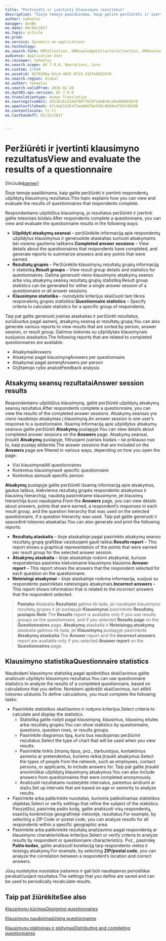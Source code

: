 ```yaml
---
title: "Peržiūrėti ir įvertinti klausimyno rezultatus"
description: "Šioje temoje paaiškinama, kaip galite peržiūrėti ir įvertinti respondentų užpildytų klausimynų rezultatus."
author: twheeloc
manager: AnnBe
ms.date: 04/04/2017
ms.topic: article
ms.prod: 
ms.service: dynamics-ax-applications
ms.technology: 
ms.search.form: KMCollection, KMKnowledgeCollectorCollection, KMKnowledgeCollectorUserResults
audience: Application User
ms.reviewer: twheeloc
ms.search.scope: AX 7.0.0, Operations, Core
ms.custom: 17444
ms.assetid: 6570206a-b2c4-4025-8715-432fe6652b78
ms.search.region: Global
ms.author: twheeloc
ms.search.validFrom: 2016-02-28
ms.dyn365.ops.version: AX 7.0.0
ms.translationtype: Human Translation
ms.sourcegitcommit: d421b161216d700f7819f1da8c0ca8ad089b5670
ms.openlocfilehash: b7c4a612d54f3ae8967be930c0b98e4783fd8200
ms.contentlocale: lt-lt
ms.lasthandoff: 05/25/2017


---
```


# <a name="view-and-evaluate-the-results-of-a-questionnaire"></a><span data-ttu-id="6b7df-103">Peržiūrėti ir įvertinti klausimyno rezultatus</span><span class="sxs-lookup"><span data-stu-id="6b7df-103">View and evaluate the results of a questionnaire</span></span>

[!include[banner](includes/banner.md)]


<span data-ttu-id="6b7df-104">Šioje temoje paaiškinama, kaip galite peržiūrėti ir įvertinti respondentų užpildytų klausimynų rezultatus.</span><span class="sxs-lookup"><span data-stu-id="6b7df-104">This topic explains how you can view and evaluate the results of questionnaires that respondents complete.</span></span> 

<span data-ttu-id="6b7df-105">Respondentams užpildžius klausimyną, jo rezultatus peržiūrėti ir įvertinti galite tolesniais būdais.</span><span class="sxs-lookup"><span data-stu-id="6b7df-105">After respondents complete a questionnaire, you can view and evaluate the questionnaire results in the following ways:</span></span>

-   <span data-ttu-id="6b7df-106">**Užpildyti atsakymų seansai** – peržiūrėkite informaciją apie respondentų užpildytus klausimynus ir generuokite ataskaitas sumuoti atsakymams bei visiems gautiems taškams.</span><span class="sxs-lookup"><span data-stu-id="6b7df-106">**Completed answer sessions** – View details about the questionnaires that respondents have completed, and generate reports to summarize answers and any points that were earned.</span></span>
-   <span data-ttu-id="6b7df-107">**Rezultatų grupės** – Peržiūrėkite klausimynų rezultatų grupių informaciją ir statistiką.</span><span class="sxs-lookup"><span data-stu-id="6b7df-107">**Result groups** – View result group details and statistics for questionnaires.</span></span> <span data-ttu-id="6b7df-108">Galima generuoti vieno klausimyno atsakymų seanso arba visų atsakymų seansų rezultatų grupių statistiką.</span><span class="sxs-lookup"><span data-stu-id="6b7df-108">Result group statistics can be generated for either a single answer session  of a questionnaire or all answer sessions.</span></span>
-   <span data-ttu-id="6b7df-109">**Klausimyno statistika** – nurodykite kriterijus skaičiuoti tam tikros respondentų grupės statistikai.</span><span class="sxs-lookup"><span data-stu-id="6b7df-109">**Questionnaire statistics** – Specify criteria to calculate statistics for a specific group of respondents.</span></span>

<span data-ttu-id="6b7df-110">Taip pat galite generuoti įvairias ataskaitas ir peržiūrėti rezultatus, surūšiuotus pagal asmenį, atsakymų seansą ar rezultatų grupę.</span><span class="sxs-lookup"><span data-stu-id="6b7df-110">You can also generate various reports to view results that are sorted by person, answer session, or result group.</span></span> <span data-ttu-id="6b7df-111">Galimos tolesnės su užpildytais klausimynais susijusios ataskaitos.</span><span class="sxs-lookup"><span data-stu-id="6b7df-111">The following reports that are related to completed questionnaires are available:</span></span>

-   <span data-ttu-id="6b7df-112">Atsakymai</span><span class="sxs-lookup"><span data-stu-id="6b7df-112">Answers</span></span>
-   <span data-ttu-id="6b7df-113">Atsakymai pagal klausimyną</span><span class="sxs-lookup"><span data-stu-id="6b7df-113">Answers per questionnaire</span></span>
-   <span data-ttu-id="6b7df-114">Atsakymai pagal asmenį</span><span class="sxs-lookup"><span data-stu-id="6b7df-114">Answers per person</span></span>
-   <span data-ttu-id="6b7df-115">Grįžtamojo ryšio analizė</span><span class="sxs-lookup"><span data-stu-id="6b7df-115">Feedback analysis</span></span>

## <a name="answer-session-results"></a><span data-ttu-id="6b7df-116">Atsakymų seansų rezultatai</span><span class="sxs-lookup"><span data-stu-id="6b7df-116">Answer session results</span></span>
<span data-ttu-id="6b7df-117">Respondentams užpildžius klausimyną, galite peržiūrėti užpildytų atsakymų seansų rezultatus.</span><span class="sxs-lookup"><span data-stu-id="6b7df-117">After respondents complete a questionnaire, you can view the results of the completed answer sessions.</span></span> <span data-ttu-id="6b7df-118">Atsakymų seansas yra vieno naudotojo atsakymas į klausimyną.</span><span class="sxs-lookup"><span data-stu-id="6b7df-118">An answer session is one user’s response to a questionnaire.</span></span> <span data-ttu-id="6b7df-119">Išsamią informaciją apie užpildytus atsakymų seansus galite peržiūrėti **Atsakymų** puslapyje.</span><span class="sxs-lookup"><span data-stu-id="6b7df-119">You can view details about completed answer sessions on the **Answers** page.</span></span> <span data-ttu-id="6b7df-120">Atsakymų seansai, įtraukti **Atsakymų** puslapyje, filtruojami įvairiais būdais – tai priklauso nuo to, kaip puslapį atidarote.</span><span class="sxs-lookup"><span data-stu-id="6b7df-120">The answer sessions that are included on the **Answers** page are filtered in various ways, depending on how you open the page:</span></span>

-   <span data-ttu-id="6b7df-121">Visi klausimynai</span><span class="sxs-lookup"><span data-stu-id="6b7df-121">All questionnaires</span></span>
-   <span data-ttu-id="6b7df-122">Konkretus klausimynas</span><span class="sxs-lookup"><span data-stu-id="6b7df-122">A specific questionnaire</span></span>
-   <span data-ttu-id="6b7df-123">Konkretus asmuo</span><span class="sxs-lookup"><span data-stu-id="6b7df-123">A specific person</span></span>

<span data-ttu-id="6b7df-124">**Atsakymų** puslapyje galite peržiūrėti išsamią informaciją apie atsakymus, gautus taškus, kiekvienos rezultatų grupės respondento atsakymus ir klausimų hierarchiją, naudotą pasirinktame klausimyne, jei klausimų hierarchija buvo naudojama.</span><span class="sxs-lookup"><span data-stu-id="6b7df-124">From the **Answers** page, you can view details about answers, points that were earned, a respondent’s responses in each result group, and the question hierarchy that was used on the selected questionnaire, if a question hierarchy was used.</span></span> <span data-ttu-id="6b7df-125">Taip pat galite generuoti ir spausdinti tolesnes ataskaitas.</span><span class="sxs-lookup"><span data-stu-id="6b7df-125">You can also generate and print the following reports:</span></span>

-   <span data-ttu-id="6b7df-126">**Rezultatų ataskaita** – šioje ataskaitoje pagal pasirinkto atsakymų seanso rezultatų grupę grafiškai vaizduojami gauti taškai.</span><span class="sxs-lookup"><span data-stu-id="6b7df-126">**Results report** – This report shows a graphical representation of the points that were earned per result group for the selected answer session.</span></span>
-   <span data-ttu-id="6b7df-127">**Atsakymų ataskaita** – šioje ataskaitoje rodomi atsakymai, kuriuos respondentas pasirinko kiekviename klausimyno klausime.</span><span class="sxs-lookup"><span data-stu-id="6b7df-127">**Answer report** – This report shows the answers that the respondent selected for each question on the questionnaire.</span></span>
-   <span data-ttu-id="6b7df-128">**Neteisingi atsakymai** – šioje ataskaitoje rodoma informacija, susijusi su respondento pasirinktais neteisingais atsakymais.</span><span class="sxs-lookup"><span data-stu-id="6b7df-128">**Incorrect answers** – This report shows information that is related to the incorrect answers that the respondent selected.</span></span>

> <span data-ttu-id="6b7df-129">**Pastaba**
>   Ataskaita **Rezultatai** galima tik tada, jei naudojate klausimyno rezultatų grupes ir jei puslapyje **Klausimynai** pasirinkote **Rezultatų puslapis**.</span><span class="sxs-lookup"><span data-stu-id="6b7df-129">**Note**
  The **Results** report is available only if you use results groups on the questionnaire, and if you selected **Results page** on the **Questionnaires** page.</span></span> <span data-ttu-id="6b7df-130">**Atsakymų** ataskaita ir **Neteisingų atsakymų** ataskaita galimos tik tada, jei **Klausimynų** puslapyje pasirinkote **Atsakymų ataskaita**.</span><span class="sxs-lookup"><span data-stu-id="6b7df-130">The **Answer** report and the **Incorrect answers** report are available only if you selected **Answer report** on the **Questionnaires** page.</span></span>

## <a name="questionnaire-statistics"></a><span data-ttu-id="6b7df-131">Klausimyno statistika</span><span class="sxs-lookup"><span data-stu-id="6b7df-131">Questionnaire statistics</span></span>
<span data-ttu-id="6b7df-132">Naudodami klausimyno statistiką pagal apsibrėžtus skaičiavimus galite analizuoti užpildyto klausimyno rezultatus.</span><span class="sxs-lookup"><span data-stu-id="6b7df-132">You can use questionnaire statistics to analyze the results of a completed questionnaire, based on calculations that you define.</span></span> <span data-ttu-id="6b7df-133">Norėdami apibrėžti skaičiavimus, turi atlikti tolesnes užduotis.</span><span class="sxs-lookup"><span data-stu-id="6b7df-133">To define calculations, you must complete the following tasks:</span></span>

-   <span data-ttu-id="6b7df-134">Pasirinkite statistikos skaičiavimo ir rodymo kriterijus.</span><span class="sxs-lookup"><span data-stu-id="6b7df-134">Select criteria to calculate and display the statistics.</span></span>
    -   <span data-ttu-id="6b7df-135">Statistiką galite rodyti pagal klausimyną, klausimus, klausimų eilutes arba rezultatų grupes.</span><span class="sxs-lookup"><span data-stu-id="6b7df-135">You can show statistics by questionnaire, questions, question rows, or results groups.</span></span>
    -   <span data-ttu-id="6b7df-136">Pasirinkite diagramos tipą, kuris bus naudojamas peržiūrint rezultatus.</span><span class="sxs-lookup"><span data-stu-id="6b7df-136">Select the type of chart that will be used when you view results.</span></span>
    -   <span data-ttu-id="6b7df-137">Pasirinkite tinklo žmonių tipus, pvz., darbuotojus, kontaktinius asmenis ar pretendentus, kuriems reikia įtraukti atsakymus.</span><span class="sxs-lookup"><span data-stu-id="6b7df-137">Select the types of people from the network, such as employees, contact persons, or applicants, to include answers for.</span></span> <span data-ttu-id="6b7df-138">Taip pat galite įtraukti anonimiškai užpildytų klausimynų atsakymus.</span><span class="sxs-lookup"><span data-stu-id="6b7df-138">You can also include answers from questionnaires that were completed anonymously.</span></span>
    -   <span data-ttu-id="6b7df-139">Analizuoti rezultatams nustatykite intervalus, paremtus amžiumi ar stažu.</span><span class="sxs-lookup"><span data-stu-id="6b7df-139">Set up intervals that are based on age or seniority to analyze results.</span></span>
-   <span data-ttu-id="6b7df-140">Pasirinkite arba patikrinkite nuostatas, kuriomis patikslinamas statistikos objektas.</span><span class="sxs-lookup"><span data-stu-id="6b7df-140">Select or verify settings that refine the subject of the statistics.</span></span> <span data-ttu-id="6b7df-141">Pavyzdžiui, pasirinkę pašto kodą, galite analizuoti visų respondentų, esančių konkrečioje geografinėje vietovėje, rezultatus.</span><span class="sxs-lookup"><span data-stu-id="6b7df-141">For example, by selecting a ZIP Code or postal code, you can analyze results for all respondents within a specific geographic area.</span></span>
-   <span data-ttu-id="6b7df-142">Pasirinkite arba patikrinkite rezultatų analizavimo pagal respondentą ar klausimyno charakteristikas kriterijus.</span><span class="sxs-lookup"><span data-stu-id="6b7df-142">Select or verify criteria to analyze results by respondent or questionnaire characteristics.</span></span> <span data-ttu-id="6b7df-143">Pvz., pasirinkę **Pašto kodas**, galite analizuoti koreliaciją tarp respondento vietos ir teisingų atsakymų.</span><span class="sxs-lookup"><span data-stu-id="6b7df-143">For example, by selecting **ZIP/postal code**, you can analyze the correlation between a respondent’s location and correct answers.</span></span>

<span data-ttu-id="6b7df-144">Jūsų nustatytos nuostatos įrašomos ir gali būti naudojamos periodiškai perskaičiuojant rezultatus.</span><span class="sxs-lookup"><span data-stu-id="6b7df-144">The settings that you define are saved and can be used to periodically recalculate results.</span></span>

<a name="see-also"></a><span data-ttu-id="6b7df-145">Taip pat žiūrėkite</span><span class="sxs-lookup"><span data-stu-id="6b7df-145">See also</span></span>
--------

[<span data-ttu-id="6b7df-146">Klausimynų kūrimas</span><span class="sxs-lookup"><span data-stu-id="6b7df-146">Designing questionnaires</span></span>](design-questionnaires.md)

[<span data-ttu-id="6b7df-147">Klausimynų naudojimas</span><span class="sxs-lookup"><span data-stu-id="6b7df-147">Using questionnaires</span></span>](questionnaires.md)

[<span data-ttu-id="6b7df-148">Klausimynų platinimas ir pildymas</span><span class="sxs-lookup"><span data-stu-id="6b7df-148">Distributing and completing questionnaires</span></span>](distribute-questionnaires.md)




